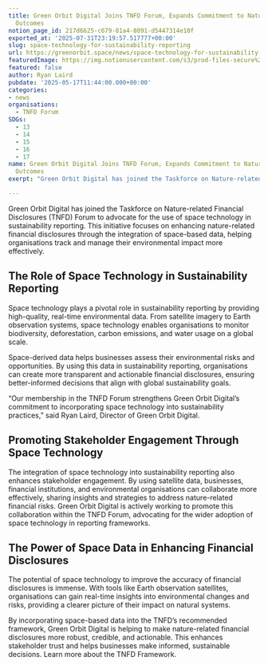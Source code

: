 ```yaml
---
title: Green Orbit Digital Joins TNFD Forum, Expands Commitment to Nature-Positive
  Outcomes
notion_page_id: 217d6625-c679-81a4-8091-d5447314e10f
exported_at: '2025-07-31T23:19:57.517777+00:00'
slug: space-technology-for-sustainability-reporting
url: https://greenorbit.space/news/space-technology-for-sustainability-reporting/
featuredImage: https://img.notionusercontent.com/s3/prod-files-secure%2F46d85076-9cc9-4816-b22e-3f6e1ee2434d%2Fc7ffc3ea-850c-4c7e-a083-9edc7056c542%2Fgeneral_visual_OceanHack4EU.png/size/w=2000?exp=1755005197&sig=Iy-24i9xRBZRPJgwzrC7ADaTVpMBGCMZj0_qP9bLGdM&id=338c92b2-c6e7-48cc-b8f6-5d4a267fd3bc&table=block&userId=6be61a03-d711-4ab6-ae5d-082d1492ba23
featured: false
author: Ryan Laird
pubdate: '2025-05-17T11:44:00.000+00:00'
categories:
- news
organisations:
  - TNFD Forum
SDGs:
  - 13
  - 14
  - 15
  - 16
  - 17
name: Green Orbit Digital Joins TNFD Forum, Expands Commitment to Nature-Positive
  Outcomes
exerpt: "Green Orbit Digital has joined the Taskforce on Nature-related Financial Disclosures (TNFD) Forum to advocate for the use of space technology in sustainability reporting."

---
```


Green Orbit Digital has joined the Taskforce on Nature-related Financial Disclosures (TNFD) Forum to advocate for the use of space technology in sustainability reporting. This initiative focuses on enhancing nature-related financial disclosures through the integration of space-based data, helping organisations track and manage their environmental impact more effectively.

## The Role of Space Technology in Sustainability Reporting

Space technology plays a pivotal role in sustainability reporting by providing high-quality, real-time environmental data. From satellite imagery to Earth observation systems, space technology enables organisations to monitor biodiversity, deforestation, carbon emissions, and water usage on a global scale.

Space-derived data helps businesses assess their environmental risks and opportunities. By using this data in sustainability reporting, organisations can create more transparent and actionable financial disclosures, ensuring better-informed decisions that align with global sustainability goals.

> 
“Our membership in the TNFD Forum strengthens Green Orbit Digital’s commitment to incorporating space technology into sustainability practices,” said Ryan Laird, Director of Green Orbit Digital.


## Promoting Stakeholder Engagement Through Space Technology

The integration of space technology into sustainability reporting also enhances stakeholder engagement. By using satellite data, businesses, financial institutions, and environmental organisations can collaborate more effectively, sharing insights and strategies to address nature-related financial risks. Green Orbit Digital is actively working to promote this collaboration within the TNFD Forum, advocating for the wider adoption of space technology in reporting frameworks.

## The Power of Space Data in Enhancing Financial Disclosures

The potential of space technology to improve the accuracy of financial disclosures is immense. With tools like Earth observation satellites, organisations can gain real-time insights into environmental changes and risks, providing a clearer picture of their impact on natural systems.

By incorporating space-based data into the TNFD’s recommended framework, Green Orbit Digital is helping to make nature-related financial disclosures more robust, credible, and actionable. This enhances stakeholder trust and helps businesses make informed, sustainable decisions. Learn more about the TNFD Framework.